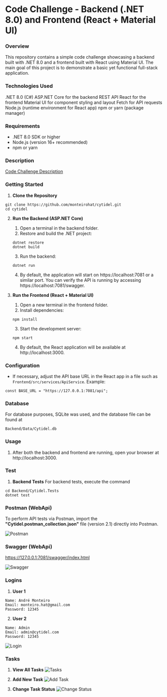 # Code Challenge - Backend (.NET 8.0) and Frontend (React + Material UI)

### Overview

This repository contains a simple code challenge showcasing a backend built with .NET 8.0 and a frontend built with React using Material UI. The main goal of this project is to demonstrate a basic yet functional full-stack application.

### Technologies Used

.NET 8.0 (C#)
ASP.NET Core for the backend REST API
React for the frontend
Material UI for component styling and layout
Fetch for API requests
Node.js (runtime environment for React app)
npm or yarn (package manager)

### Requirements

- .NET 8.0 SDK or higher
- Node.js (version 16+ recommended)
- npm or yarn

### Description

[Code Challenge Description](ChallengeDescription.pdf)

### Getting Started

1. __Clone the Repository__

```
git clone https://github.com/monteirohat/cytidel.git
cd cytidel
```
2. __Run the Backend (ASP.NET Core)__
    1. Open a terminal in the backend folder.
    2. Restore and build the .NET project:
    
    ```
    dotnet restore
    dotnet build
    ```
    3. Run the backend:
    ```
    dotnet run
    ```

    4. By default, the application will start on https://localhost:7081 or a similar port. You can verify the API is running by accessing https://localhost:7081/swagger.


3. __Run the Frontend (React + Material UI)__
    1. Open a new terminal in the frontend folder.
    2. Install dependencies:

    ```
    npm install
    ```
    3. Start the development server:
    ```
    npm start
    ```
    4. By default, the React application will be available at http://localhost:3000.

### Configuration
- If necessary, adjust the API base URL in the React app in a file such as ```Frontend/src/services/ApiService```.
Example:

```
const BASE_URL = "https://127.0.0.1:7081/api";
```

### Database

For database purposes, SQLite was used, and the database file can be found at 

```
Backend/Data/Cytidel.db
```


### Usage

1. After both the backend and frontend are running, open your browser at http://localhost:3000.


### Test
1. __Backend Tests__
For backend tests, execute the command 

```
cd Backend/Cytidel.Tests
dotnet test
```

### Postman (WebApi)

To perform API tests via Postman, import the **"Cytidel.postman_collection.json"** file (version 2.1) directly into Postman.

![Postman](postman.png)

### Swagger (WebApi)

https://127.0.0.1:7081/swagger/index.html

![Swagger](swagger.png)

### Logins

1. __User 1__

```
Name: André Monteiro
Email: monteiro.hat@gmail.com
Password: 12345
``` 


2. __User 2__

```
Name: Admin 
Email: admin@cytidel.com
Password: 12345
``` 

![Login](login.png)

### Tasks

1. __View All Tasks__
![Tasks](tasks.png)

2. __Add New Task__
![Add Task](add_task.png)

3. __Change Task Status__
![Change Status](change_status.png)